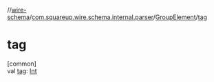 //[wire-schema](../../../index.md)/[com.squareup.wire.schema.internal.parser](../index.md)/[GroupElement](index.md)/[tag](tag.md)

# tag

[common]\
val [tag](tag.md): [Int](https://kotlinlang.org/api/latest/jvm/stdlib/kotlin/-int/index.html)
